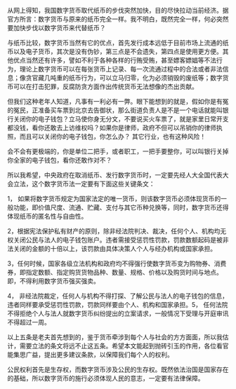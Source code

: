 

从网上得知，我国数字货币取代纸币的步伐突然加快，目的尽快拉动当前经济。据官方所言：数字货币与原来的纸币完全一样。我不明白，既然完全一样，何必突然要加快步伐以数字货币来代替纸币？

与纸币比较，数字货币当然有它的优点，首先发行成本远低于目前市场上流通的纸币以及电子货币，其次是没有伪钞，第三点是不会遗失，第四点是使用更方便。其他优点当然还有许多，譬如不利于各种各样的行贿受贿，甚至嫖客嫖娼等不法行为，理论上数字货币可以在每张货币上记录、每一次流通过程中的合法或者非法信息；像贪官藏几吨重的纸币行为，可以立马归零，化为必须销毁的废纸等；数字货币可以在打击犯罪，反腐防贪方面作出传统货币无法想像的杰出贡献。

但我们这种老年人知道，凡事有一利必有一弊。眼下能想到的就是，假如你是有冤的冤民，正准备买车票到北京去告御状，那么街道负责人是不是一个电话就能叫银行关闭你的电子钱包？立马使你身无分文，不要说买火车票了，就是家里日常开支都没钱，看你还敢去上访维权吗？如果你是律师，政府不但可以吊销你的律师执照，而且可以关闭你的电子钱包，你怎么办？ 其它行业，也有这种风险！

会不会有更极端的，你是单位二把手，或者职工，一把手要整你，可以叫银行关掉你全家的电子钱包，看你还敢作对不？

所以我希望，中央政府在取消纸币、发行数字货币时，一定要先经人大全国代表大会立法，这个数字货币法一定要有下面这些关键条文：

1， 如果将数字货币规定为国家法定的唯一货币，则该数字货币必须体现货币的一般功能，即价值尺度、流通、贮藏、支付与其它币种兑换等，同时，数字货币还得体现纸币的匿名性与自由性。

2，根据宪法保护私有财产的原则，除非经法院判决、裁决，任何个人、机构均无权关闭公民与法人的电子钱包账户。违者需接受惩罚性罚款，罚款数额起码是被非法关闭的金额的十倍以上，该罚款由具体决策人个人与经办机构或国家承担。

3，任何时候，国家各级立法机构和政府均不得强行使数字货币变为购物券、消费券，即指定数额、指定购货货物品种、数量、规格、价格以及购货时间与地点。即，不得利用数字货币强买强卖。

4， 非经法院裁定，任何人与机构不得打探、了解公民与法人的电子钱包的信息，违者同样要承受惩罚性罚款，罚款同样要由个人、机构和国家承担。5， 任何法院不得拒绝个人与法人就数字货币纠纷提出的立案请求，一般情况下受理与开庭审讯不得超过一周。

以上五条是老夫首先想到的，鉴于货币牵涉到每个人与社会的方方面面，所以我估计，需要立法的条文将远不止这五条。希望本文能起到抛砖引玉的作用，各位看官能集思广益，提出更多建议条款，以保障我们每个人的权利。

公民权利首先是生存权，而数字货币涉及公民的生存权。既然依法治国是国家存在的基础，所以数字货币的施行必须体现人民的意志，一定要有法律保障。  
